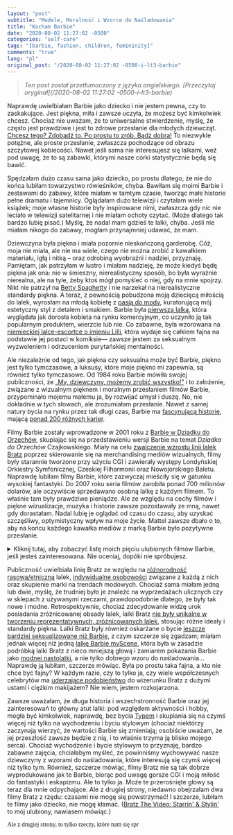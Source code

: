 ```yaml
---
layout: "post"
subtitle: "Modele, Moralność i Wzorce do Naśladowania"
title: "Kocham Barbie"
date: "2020-08-02 11:27:02 -0500"
categories: "self-care"
tags: "[barbie, fashion, children, femininity]"
comments: "true"
lang: "pl"
original_post: "/2020-08-02 11:27:02 -0500-i-lt3-barbie"
---
```


> *Ten post został przetłumaczony z języka angielskiego. [Przeczytaj oryginał](/2020-08-02 11:27:02 -0500-i-lt3-barbie)*

Naprawdę uwielbiałam Barbie jako dziecko i nie jestem pewna, czy to zaskakujące. Jest piękna, miła i zawsze uczyła, że możesz być kimkolwiek chcesz. Chociaż nie uważam, że to uniwersalne stwierdzenie, myślę, że często jest prawdziwe i jest to zdrowe przesłanie dla młodych dziewcząt. <a href="https://www.psychologytoday.com/us/blog/the-squeaky-wheel/201101/how-attain-real-personal-empowerment" target="_blank">Chcesz tego? Zdobądź to. Po prostu to zrób. Bądź dobra!</a> To niezwykle potężne, ale proste przesłanie, zwłaszcza pochodzące od obrazu szczytowej kobiecości. Nawet jeśli sama nie interesujesz się lalkami, weź pod uwagę, że to są zabawki, którymi nasze córki statystycznie będą się bawić.<!-- more -->

Spędzałam dużo czasu sama jako dziecko, po prostu dlatego, że nie do końca lubiłam towarzystwo rówieśników, chyba. Bawiłam się moimi Barbie i zestawami do zabawy, które miałam w tamtym czasie, tworząc małe historie pełne dramatu i tajemnicy. Oglądałam dużo telewizji i czytałam wiele książek; moje własne historie były inspirowane nimi, zwłaszcza gdy nic nie leciało w telewizji satelitarnej i nie miałam ochoty czytać. (Może dlatego tak bardzo lubię pisać.) Myślę, że nadal mam gdzieś te lalki, chyba. Jeśli nie miałam nikogo do zabawy, mogłam przynajmniej udawać, że mam.

Dziewczyna była piękna i miała pozornie nieskończoną garderobę. Cóż, moja nie miała, ale nie ma wiele, czego nie można zrobić z kawałkiem materiału, igłą i nitką – oraz odrobiną wyobraźni i nadziei, przyznaję. Pamiętam, jak patrzyłam w lustro i miałam nadzieję, że może kiedyś będę piękna jak ona: nie w śmieszny, nierealistyczny sposób, bo była wyraźnie nierealna, ale na tyle, żeby ktoś mógł pomyśleć o niej, gdy na mnie spojrzy. Nikt nie patrzył na <a href="https://www.youtube.com/watch?v=qnKy0Udrujs" target="_blank">Betty Spaghetty</a> i nie narzekał na nierealistyczne standardy piękna. A teraz, z pewnością pobudzona moją dziecięcą miłością do lalek, wyrosłam na młodą kobietę z <a href="https://www.youtube.com/watch?v=cqr4pNyXgkk" target="_blank">pasją do mody</a>, kuratorującą mój estetyczny styl z detalem i smakiem. Barbie była <a href="http://www.plosin.com/beatbegins/projects/wolf.html" target="_blank">pierwszą lalką</a>, która wyglądała jak dorosła kobieta na rynku komercyjnym, co uczyniło ją tak popularnym produktem, wierzcie lub nie. Co zabawne, była wzorowana na <a href="https://www.messynessychic.com/2016/01/29/meet-lilli-the-high-end-german-call-girl-who-became-americas-iconic-barbie-doll/" target="_blank">niemieckiej lalce-escortce o imieniu Lilli</a>, która wydaje się całkiem fajna na podstawie jej postaci w komiksie— zawsze jestem za seksualnym wyzwoleniem i odrzuceniem purytańskiej mentalności.

Ale niezależnie od tego, jak piękna czy seksualna może być Barbie, piękno jest tylko tymczasowe, a luksusy, które moje piękno mi zapewnia, są również tylko tymczasowe. Od 1984 roku Barbie mówiła swojej publiczności, że <a href="https://www.youtube.com/watch?v=CXVFrHwXHwA" target="_blank">„My, dziewczyny, możemy zrobić wszystko!”</a> i to założenie, związane z wizualnym pięknem i moralnym przesłaniem filmów Barbie, przypominało mojemu małemu ja, by rozwijać umysł i duszę. No, nie dokładnie w tych słowach, ale zrozumiałam przesłanie. Nawet z samej natury bycia na rynku przez tak długi czas, Barbie ma <a href="https://theculturetrip.com/north-america/usa/articles/the-history-of-the-barbie-doll/" target="_blank">fascynującą historię</a>, mającą <a href="https://en.wikipedia.org/wiki/Barbie%27s_careers" target="_blank">ponad 200 różnych karier</a>.

Filmy Barbie zostały wprowadzone w 2001 roku z <a href="https://en.wikipedia.org/wiki/Barbie_in_the_Nutcracker" target="_blank">Barbie w Dziadku do Orzechów</a>, skupiając się na przedstawieniu wersji Barbie na temat <em>Dziadka do Orzechów</em> Czajkowskiego. Miały na celu <a href="https://www.newyorker.com/magazine/2018/01/22/when-barbie-went-to-war-with-bratz" target="_blank">zwalczenie wzrostu linii lalek Bratz</a> poprzez skierowanie się na merchandising mediów wizualnych, filmy były starannie tworzone przy użyciu CGI i zawierały występy Londyńskiej Orkiestry Symfonicznej, Czeskiej Filharmonii oraz Nowojorskiego Baletu. Naprawdę lubiłam filmy Barbie, które zazwyczaj mieściły się w gatunku wysokiej fantastyki. Do 2007 roku seria filmów zarobiła ponad 700 milionów dolarów, ale oczywiście sprzedawano osobną lalkę z każdym filmem. To właśnie tam były prawdziwe pieniądze. Ale ze względu na cechy filmów i piękne wizualizacje, muzyka i historie zawsze pozostawały ze mną, nawet gdy dorastałam. Nadal lubię je oglądać od czasu do czasu, aby uzyskać szczęśliwy, optymistyczny wpływ na moje życie. Mattel zawsze dbało o to, aby na końcu każdego kawałka mediów z marką Barbie było pozytywne przesłanie.

<p><details>
	<summary>Kliknij tutaj, aby zobaczyć listę moich pięciu ulubionych filmów Barbie, jeśli jesteś zainteresowana. Nie oceniaj, dopóki nie spróbujesz.</summary>
<ul><li><a style="font-family: gentle; display: initial;" target="_blank" href="https://www.youtube.com/watch?v=gxHyt-EPx_o">Barbie w Jeziorze Łabędzim </a>Wartość artystyczna jest tutaj kluczowa: prezentacja <a href="https://www.youtube.com/watch?v=d1kJrLEr1gA" target="_blank">kompozycji Czajkowskiego</a> z Jeziora Łabędziego z CGI przedstawieniami tańców Nowojorskiego Baletu przez pryzmat estetyki Barbie to czyste złoto dla oczu. Od tańców po stroje i wybór palety, film tworzy <a href="https://www.youtube.com/watch?v=xusU0k6S00Q" target="_blank">piękny, ponadczasowy obraz</a>, który był trwały dla mojego dziecięcego ja. Jest edukacyjny w swojej formie i rozrywkowy w swojej historii. To zdecydowanie mój ulubiony, zwłaszcza że to jeden z pierwszych, które oglądałam. Wartość sentymentalna, wiesz?</li>
<li><a style="font-family: gentle; display: initial;" target="_blank" href="https://www.youtube.com/watch?v=fmksws0y1ik">Barbie i Trzej Muszkieterowie </a>Barbie i jej przyjaciółki są totalnymi <a href="https://www.youtube.com/watch?v=AhNm5SLXVN4" target="_blank">twardzielkami</a> w tym filmie. Tutaj Barbie i jej przyjaciółki stają się pierwszymi kobiecymi muszkieterami. Chociaż było to niemożliwe w tamtych czasach, XVII-wieczna perspektywa wydaje się wiarygodna i naturalna, niezależnie od tego. Film skupia się na sile przyjaźni i współpracy: dwie (a może trzy lub cztery w tym konkretnym przypadku?) głowy to nie jedna, a w liczbie siła. Często głoszę moim przyjaciółkom, że królowe poprawiają sobie nawzajem korony, ponieważ <a href="https://hackspirit.com/toxic-femininity/" target="_blank">toksyczna kobiecość</a> może być tak kusząca.</li>
<li><a style="font-family: gentle; display: initial;" href="https://www.youtube.com/watch?v=B1q6E8dvqD0" target="_blank">Barbie jako Wyspa Księżniczka </a>Bycie samą na wyspie z gromadą gadających zwierząt brzmi nieco niepokojąco, ale zdecydowanie widzę urok. Ten film przedstawia Barbie jako Ro, dziewczynę, która zostaje znaleziona na wyspie lata po tym, jak została wyrzucona na brzeg, a następnie wraca do cywilizacji, ucząc się po drodze tolerować ludzi. Postacie drugoplanowe są unikalne i pełne osobowości, od zwierzęcych przyjaciół Barbie po wspierającego ją ukochanego. Kolory w filmie są jasne, tropikalne i nasycone, co sprawia, że myślę o lecie w najlepszy sposób. Myślę, że ten film jest szczególnie ulubionym ze względu na przygodową ścieżkę dźwiękową i <a href="https://youtu.be/zMUG814aUSM?t=17" target="_blank">piosenki Barbie</a> same w sobie. Barbie jest trochę nieśmiała w tym filmie, ale z czasem staje się pewna siebie w swojej przeznaczonej roli; jako dziewczyna, która potrzebowała trochę czasu, aby poczuć się komfortowo w swojej skórze, naprawdę to lubię.</li>
<li><a style="font-family: gentle; display: initial;" target="_blank" href="https://youtu.be/-2yumjGzFlA">Barbie i Dwanaście Tańczących Księżniczek </a>Ścieżka dźwiękowa jest tutaj piękna, eteryczna i delikatna. Zawsze będę uważać, że <a href="https://youtu.be/SaibrO3vcI0" target="_blank">rozwój filmów tanecznych Barbie</a> jest całkiem fajny. Barbie w tym filmie gra Genevive, która jest inteligentna, pewna siebie i niezależna, jak jej 11 innych sióstr. Wyobraź sobie, że możesz uciec z domu i mieć niemal nieskończoną liczbę życzeń oraz 11 innych sióstr do ciągłego spędzania czasu. To jest eskapizm, LOL.</li>
<li><a style="font-family: gentle; display: initial;" target="_blank" href="https://www.youtube.com/watch?v=B4GXiM9tDsY">Barbie: Baśń o Modzie </a>Szczerze mówiąc, właśnie obejrzałam ten film ponownie i na końcu się wzruszyłam. Może jestem nadwrażliwa, ale czy można mnie winić? Jestem krucha! W każdym razie, po raz pierwszy na tej liście, Barbie nie gra innej postaci. Zamiast tego, Barbie gra Barbie, po tym jak Ken zrywa z nią przez pocztę głosową. Leci do Paryża i pomaga swojej cioci zarobić pieniądze, aby utrzymać jej biznes modowy. Choć na powierzchni wydaje się to normalną (no, jak normalną może być Barbie) historią, wróżki i magia są wprowadzone jako środek do przetrwania biznesu. To, co naprawdę mnie przekonuje w tym filmie, to humor i urocze postacie. Na przykład, jest cały wątek poboczny o Kenie próbującym dotrzeć do Paryża w jeden dzień, z przeszkodami ciągle stającymi mu na drodze, aby mógł odzyskać Barbie. To całkiem zabawne. Również Barbie i Trzej Muszkieterowie jest wielokrotnie wspominany w filmie jako film, w którym Barbie wystąpiła, i po prostu uważam, że to fajne.</li></ul>
</details></p>

Publiczność uwielbiała linię Bratz ze względu na <a href="https://medium.com/@emilysoreybackus/barbies-bratz-and-racial-representation-5cfc94a9853" target="_blank">różnorodność rasową/etniczną</a> lalek, <a href="https://tvtropes.org/pmwiki/pmwiki.php/Characters/Bratz" target="_blank">indywidualne osobowości</a> związane z każdą z nich oraz skupienie marki na trendach modowych. Chociaż sama miałam jedną lub dwie, myślę, że trudniej było je znaleźć na wyprzedażach ulicznych czy w sklepach z używanymi rzeczami, prawdopodobnie dlatego, że były tak nowe i modne. Retrospektywnie, chociaż zdecydowanie widzę urok posiadania zróżnicowanej obsady lalek, lalki Bratz <a href="https://mashable.com/feature/barbie-diverse-inclusive/" target="_blank">nie były unikalne w tworzeniu reprezentatywnych, zróżnicowanych lalek</a>, stosując różne ideały i standardy piękna. Lalki Bratz były również oskarżane o bycie <a href="https://www.msn.com/en-us/news/other/are-bratz-dolls-too-sexy/ar-AAcwm6" target="_blank">jeszcze bardziej seksualizowane niż Barbie</a>, z czym szczerze się zgadzam; miałam jednak więcej niż jedną <a href="https://en.wikipedia.org/wiki/My_Scene" target="_blank">lalkę Barbie myScene</a>, która była w zasadzie podróbką lalki Bratz z nieco mniejszą głową i zamiarem pokazania Barbie jako <a href="https://www.youtube.com/watch?v=IKCiYD9tozY" target="_blank">modnej nastolatki</a>, a nie tylko dobrego wzoru do naśladowania... Naprawdę ją lubiłam, szczerze mówiąc. Była po prostu taka fajna, a kto nie chce być fajny? W każdym razie, czy to tylko ja, czy wiele współczesnych celebrytów ma <a href="https://www.dailymail.co.uk/femail/article-4523250/People-say-Bratz-Dolls-taught-make-up.html" target="_blank">uderzające podobieństwo</a> do wizerunku Bratz z dużymi ustami i ciężkim makijażem? Nie wiem, jestem rozkojarzona.

Zawsze uważałam, że długa historia i wszechstronność Barbie oraz jej zainteresowań to główny atut lalki: pod względem aktywności i hobby, mogła być kimkolwiek, naprawdę, bez bycia <a href="https://tvtropes.org/pmwiki/pmwiki.php/Characters/Bratz" target="_blank">Typem</a> i skupiania się na czymś więcej niż tylko na wychodzeniu i byciu stylowym (chociaż niektórzy zaczynają wierzyć, że wartości Barbie się zmieniają; osobiście uważam, że jej przeszłość zawsze będzie z nią, i to właśnie trzyma ją blisko mojego serca). Chociaż wychodzenie i bycie stylowym to przyznaję, bardzo zabawne zajęcia, chciałabym myśleć, że powinniśmy wychowywać nasze dziewczyny z wzorami do naśladowania, które interesują się czymś więcej niż tylko tym. Również, szczerze mówiąc, filmy Bratz nie są tak dobrze wyprodukowane jak te Barbie, biorąc pod uwagę gorsze CGI i moją miłość do fantastyki i eskapizmu. Ale to tylko ja. Może te przerośnięte głowy są teraz dla mnie odpychające. Ale z drugiej strony, niedawno obejrzałam dwa filmy Bratz z rzędu: czasami nie mogę się powstrzymać! I szczerze, lubiłam te filmy jako dziecko, nie mogę kłamać. (<a href="https://www.youtube.com/watch?v=AZd_HKfel0Q&t=60s" target="_blank">Bratz The Video: Starrin' & Stylin'</a> to mój ulubiony, nawiasem mówiąc.)

<p style="font-family: gentle;">Ale z drugiej strony, to tylko rzeczy, które nam się spr